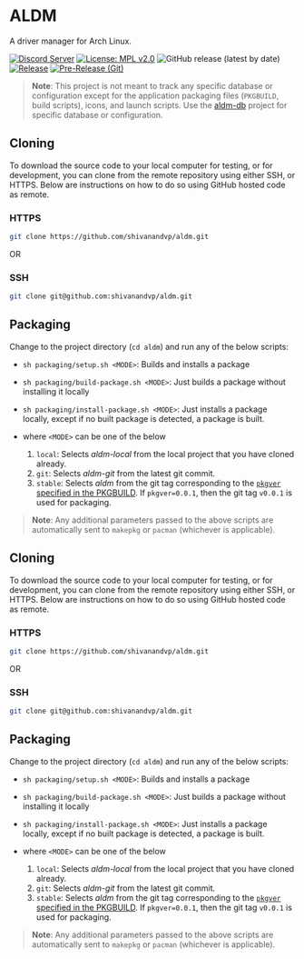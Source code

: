 # ALDM

A driver manager for Arch Linux.

[![Discord Server](https://dcbadge.vercel.app/api/server/cU5s6MPpQH?style=flat)](https://discord.gg/cU5s6MPpQH)
[![License: MPL v2.0](https://img.shields.io/badge/License-MPL--2.0-blue.svg)](https://www.mozilla.org/en-US/MPL/2.0/)
![GitHub release (latest by date)](https://img.shields.io/github/v/release/shivanandvp/aldm)
[![Release](https://github.com/shivanandvp/aldm/actions/workflows/release.yml/badge.svg)](https://github.com/shivanandvp/aldm/actions/workflows/release.yml)
[![Pre-Release (Git)](https://github.com/shivanandvp/aldm/actions/workflows/pre_release.yml/badge.svg)](https://github.com/shivanandvp/aldm/actions/workflows/pre_release.yml)

> **Note**: This project is not meant to track any specific database or configuration except for the application packaging files (`PKGBUILD`, build scripts), icons, and launch scripts. Use the [aldm-db](https://github.com/shivanandvp/aldm-db) project for specific database or configuration.

## Cloning

To download the source code to your local computer for testing, or for development, you can clone from the remote repository using either SSH, or HTTPS. Below are instructions on how to do so using GitHub hosted code as remote.

### HTTPS

```bash
git clone https://github.com/shivanandvp/aldm.git 
```

OR

### SSH

```bash
git clone git@github.com:shivanandvp/aldm.git
```

## Packaging

Change to the project directory (`cd aldm`) and run any of the below scripts:
- `sh packaging/setup.sh <MODE>`: Builds and installs a package
- `sh packaging/build-package.sh <MODE>`: Just builds a package without installing it locally
- `sh packaging/install-package.sh <MODE>`: Just installs a package locally, except if no built package is detected, a package is built.

- where `<MODE>` can be one of the below
     1. `local`: Selects *aldm-local* from the local project that you have cloned already.
     2. `git`: Selects *aldm-git* from the latest git commit.
     3. `stable`: Selects *aldm* from the git tag corresponding to the [`pkgver` specified in the PKGBUILD](https://github.com/shivanandvp/aldm/blob/main/packaging/aldm/PKGBUILD#L5). If `pkgver=0.0.1`, then the git tag `v0.0.1` is used for packaging. 
     
> **Note**: Any additional parameters passed to the above scripts are automatically sent to `makepkg` or `pacman` (whichever is applicable).

## Cloning

To download the source code to your local computer for testing, or for development, you can clone from the remote repository using either SSH, or HTTPS. Below are instructions on how to do so using GitHub hosted code as remote.

### HTTPS

```bash
git clone https://github.com/shivanandvp/aldm.git 
```

OR

### SSH

```bash
git clone git@github.com:shivanandvp/aldm.git
```

## Packaging

Change to the project directory (`cd aldm`) and run any of the below scripts:
- `sh packaging/setup.sh <MODE>`: Builds and installs a package
- `sh packaging/build-package.sh <MODE>`: Just builds a package without installing it locally
- `sh packaging/install-package.sh <MODE>`: Just installs a package locally, except if no built package is detected, a package is built.

- where `<MODE>` can be one of the below
     1. `local`: Selects *aldm-local* from the local project that you have cloned already.
     2. `git`: Selects *aldm-git* from the latest git commit.
     3. `stable`: Selects *aldm* from the git tag corresponding to the [`pkgver` specified in the PKGBUILD](https://github.com/shivanandvp/aldm/blob/main/packaging/aldm/PKGBUILD#L5). If `pkgver=0.0.1`, then the git tag `v0.0.1` is used for packaging. 
     
> **Note**: Any additional parameters passed to the above scripts are automatically sent to `makepkg` or `pacman` (whichever is applicable).
